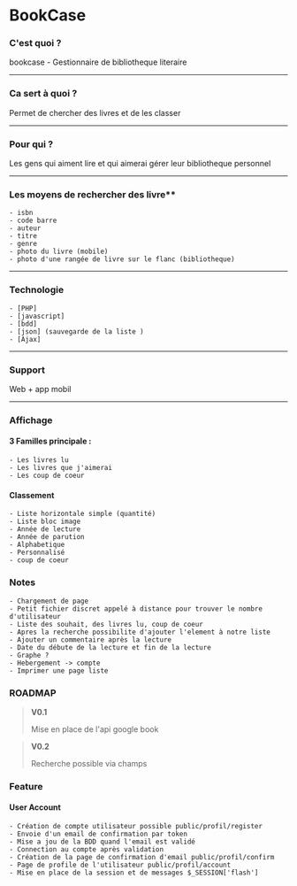 # BookCase

### C'est quoi ?

bookcase - Gestionnaire de bibliotheque literaire

________________________________________________________________

### Ca sert à quoi ?

Permet de chercher des livres et de les classer

________________________________________________________________


### Pour qui ?

Les gens qui aiment lire et qui aimerai gérer leur bibliotheque personnel

________________________________________________________________


### Les moyens de rechercher des livre**

	- isbn
	- code barre
	- auteur
	- titre
	- genre
	- photo du livre (mobile)
	- photo d'une rangée de livre sur le flanc (bibliotheque)

________________________________________________________________


### Technologie

	- [PHP]
	- [javascript]
	- [bdd]
	- [json] (sauvegarde de la liste )
	- [Ajax]

________________________________________________________________

### Support

Web + app mobil

________________________________________________________________


### Affichage


#### 3 Familles principale :
	- Les livres lu
	- Les livres que j'aimerai
	- Les coup de coeur

#### Classement
	- Liste horizontale simple (quantité)
	- Liste bloc image
	- Année de lecture
	- Année de parution
	- Alphabetique
	- Personnalisé
	- coup de coeur



### Notes

	- Chargement de page
	- Petit fichier discret appelé à distance pour trouver le nombre d'utilisateur
	- Liste des souhait, des livres lu, coup de coeur
	- Apres la recherche possibilite d'ajouter l'element à notre liste
	- Ajouter un commentaire après la lecture
	- Date du débute de la lecture et fin de la lecture
	- Graphe ?
	- Hebergement -> compte
	- Imprimer une page liste




### ROADMAP

> **V0.1**
> 
> Mise en place de l'api google book

> **V0.2**
> 
> Recherche possible via champs

### Feature

#### User Account

	- Création de compte utilisateur possible public/profil/register
	- Envoie d'un email de confirmation par token
	- Mise a jou de la BDD quand l'email est validé
	- Connection au compte après validation
	- Création de la page de confirmation d'email public/profil/confirm
	- Page de profile de l'utilisateur public/profil/account
	- Mise en place de la session et de messages $_SESSION['flash']